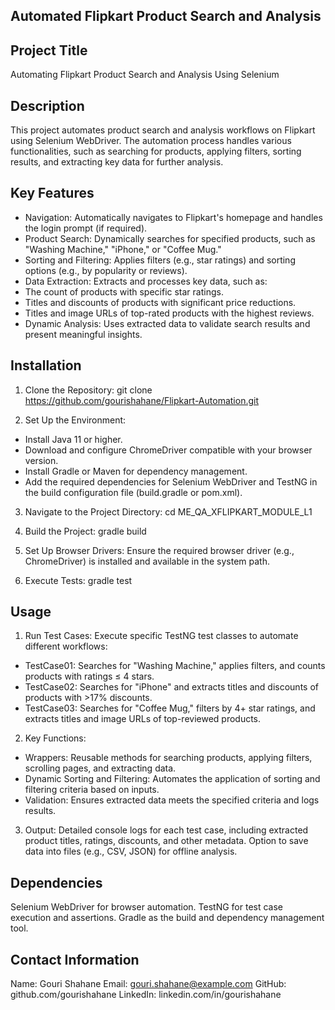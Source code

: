 ## Automated Flipkart Product Search and Analysis

## Project Title
Automating Flipkart Product Search and Analysis Using Selenium

## Description
This project automates product search and analysis workflows on Flipkart using Selenium WebDriver. The automation process handles various functionalities, such as searching for products, applying filters, sorting results, and extracting key data for further analysis.

## Key Features
- Navigation: Automatically navigates to Flipkart's homepage and handles the login prompt (if required).
- Product Search: Dynamically searches for specified products, such as "Washing Machine," "iPhone," or "Coffee Mug."
- Sorting and Filtering: Applies filters (e.g., star ratings) and sorting options (e.g., by popularity or reviews).
- Data Extraction: Extracts and processes key data, such as:
- The count of products with specific star ratings.
- Titles and discounts of products with significant price reductions.
- Titles and image URLs of top-rated products with the highest reviews.
- Dynamic Analysis: Uses extracted data to validate search results and present meaningful insights.

## Installation
1. Clone the Repository:
git clone https://github.com/gourishahane/Flipkart-Automation.git

2. Set Up the Environment:
- Install Java 11 or higher.
- Download and configure ChromeDriver compatible with your browser version.
- Install Gradle or Maven for dependency management.
- Add the required dependencies for Selenium WebDriver and TestNG in the build configuration file (build.gradle or pom.xml).

3. Navigate to the Project Directory:
cd ME_QA_XFLIPKART_MODULE_L1

4. Build the Project:
gradle build

5. Set Up Browser Drivers: Ensure the required browser driver (e.g., ChromeDriver) is installed and available in the system path.
   
6. Execute Tests:
gradle test

## Usage
1. Run Test Cases: Execute specific TestNG test classes to automate different workflows:
- TestCase01: Searches for "Washing Machine," applies filters, and counts products with ratings ≤ 4 stars.
- TestCase02: Searches for "iPhone" and extracts titles and discounts of products with >17% discounts.
- TestCase03: Searches for "Coffee Mug," filters by 4+ star ratings, and extracts titles and image URLs of top-reviewed products.

2. Key Functions:
- Wrappers: Reusable methods for searching products, applying filters, scrolling pages, and extracting data.
- Dynamic Sorting and Filtering: Automates the application of sorting and filtering criteria based on inputs.
- Validation: Ensures extracted data meets the specified criteria and logs results.
  
3. Output:
Detailed console logs for each test case, including extracted product titles, ratings, discounts, and other metadata.
Option to save data into files (e.g., CSV, JSON) for offline analysis.

## Dependencies
Selenium WebDriver for browser automation.
TestNG for test case execution and assertions.
Gradle as the build and dependency management tool.

## Contact Information
Name: Gouri Shahane
Email: gouri.shahane@example.com
GitHub: github.com/gourishahane
LinkedIn: linkedin.com/in/gourishahane
